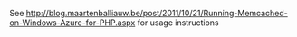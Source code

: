 See http://blog.maartenballiauw.be/post/2011/10/21/Running-Memcached-on-Windows-Azure-for-PHP.aspx for usage instructions
